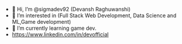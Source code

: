 - 👋 Hi, I’m @sigmadev92 (Devansh Raghuwanshi)
- 👀 I’m interested in (Full Stack Web Development, Data Science and ML,Game development)
- 🌱 I’m currently learning game dev.
-  https://www.linkedin.com/in/devofficial

<!---
sigmadev92/sigmadev92 is a ✨ special ✨ repository because its `README.md` (this file) appears on your GitHub profile.
You can click the Preview link to take a look at your changes.
--->
